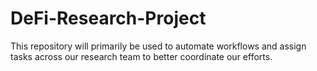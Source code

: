 # DeFi-Research-Project
This repository will primarily be used to automate workflows and assign tasks across our research team to better coordinate our efforts.
